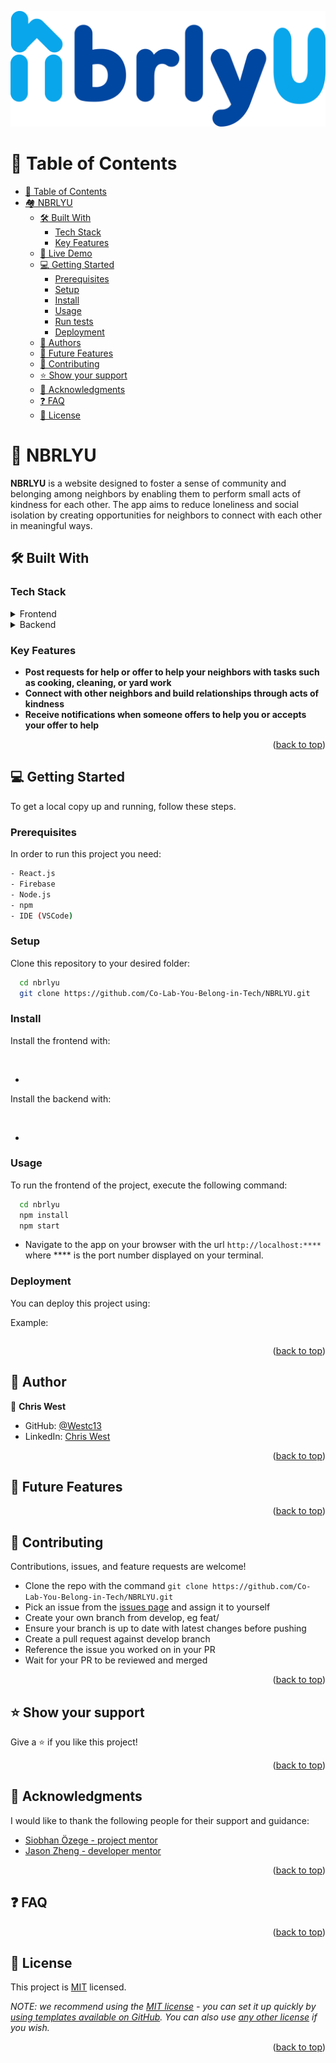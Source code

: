 <a name="readme-top"></a>

<div align="center">

  <img width="548" alt="logo" src="https://github.com/Co-Lab-You-Belong-in-Tech/NBRLYU/blob/main/src/assets/logo.png" width="140"  height="auto" >

  <br/>

</div>

<!-- TABLE OF CONTENTS -->

# 📗 Table of Contents

- [📗 Table of Contents](#-table-of-contents)
- [🏘️ NBRLYU](#-nbrlyu-)
  - [🛠 Built With ](#-built-with-)
    - [Tech Stack ](#tech-stack-)
    - [Key Features ](#key-features-)
  - [🚀 Live Demo ](#-live-demo-)
  - [💻 Getting Started ](#-getting-started-)
    - [Prerequisites](#prerequisites)
    - [Setup](#setup)
    - [Install](#install)
    - [Usage](#usage)
    - [Run tests](#run-tests)
    - [Deployment](#deployment)
  - [👥 Authors ](#-authors-)
  - [🔭 Future Features ](#-future-features-)
  - [🤝 Contributing ](#-contributing-)
  - [⭐️ Show your support ](#️-show-your-support-)
  - [🙏 Acknowledgments ](#-acknowledgments-)
  - [❓ FAQ ](#-faq-)
  - [📝 License ](#-license-)

<!-- PROJECT DESCRIPTION -->

# 📖 NBRLYU <a name="about-project"></a>

**NBRLYU** is a website designed to foster a sense of community and belonging among neighbors by enabling them to perform small acts of kindness for each other. The app aims to reduce loneliness and social isolation by creating opportunities for neighbors to connect with each other in meaningful ways.

## 🛠 Built With <a name="built-with"></a>

### Tech Stack <a name="tech-stack"></a>

<details>
  <summary>Frontend</summary>
  <ul>
    <li><a href="">HTML</a></li>
    <li><a href="">CSS/SASS</a></li>
    <li><a href="">Javascript</a></li>
    <li><a href="https://reactjs.org/">React.js</a></li>
   </ul>
</details>

<details>
  <summary>Backend</summary>
  <ul>
    <li><a href="">Firebase</a></li>
  </ul>
</details>

<!-- Features -->

### Key Features <a name="key-features"></a>

- **Post requests for help or offer to help your neighbors with tasks such as cooking, cleaning, or yard work**
- **Connect with other neighbors and build relationships through acts of kindness**
- **Receive notifications when someone offers to help you or accepts your offer to help**



<p align="right">(<a href="#readme-top">back to top</a>)</p>

<!-- LIVE DEMO -->
<!--

## 🚀 Live Demo <a name="live-demo"></a>

- [Live Demo Link](https://yourdeployedapplicationlink.com)

<p align="right">(<a href="#readme-top">back to top</a>)</p>

-->

<!-- GETTING STARTED -->

## 💻 Getting Started <a name="getting-started"></a>

To get a local copy up and running, follow these steps.

### Prerequisites

In order to run this project you need:


```sh
- React.js
- Firebase
- Node.js
- npm
- IDE (VSCode)
```


### Setup

Clone this repository to your desired folder:


```sh
  cd nbrlyu
  git clone https://github.com/Co-Lab-You-Belong-in-Tech/NBRLYU.git
```

### Install

Install the frontend with:


```sh
  
```
- 


Install the backend with:


```sh
  
```
- 

### Usage


To run the frontend of the project, execute the following command:

```sh
  cd nbrlyu
  npm install
  npm start
```
- Navigate to the app on your browser with the url `http://localhost:****` where **** is the port number displayed on your terminal.

<!-- 
To run the backend of the project, execute the following command:

```sh
  cd closer
  cd backend
  bundle install
  rails db:create
  rails db:migrate
  rails db:seed
  rails s
```
- Navigate to the app on your browser with the url `http://localhost:****` where **** is the port number displayed on your terminal.
-->

<!--
### Run tests

To run tests, run the following command:


Example command:
```sh
  bin/rails test test/models/article_test.rb
```
-->
### Deployment

You can deploy this project using:


Example:
```sh
```


<p align="right">(<a href="#readme-top">back to top</a>)</p>


<!-- AUTHORS -->

## 👥 Author <a name="authors"></a>

👤 **Chris West**

- GitHub: [@Westc13](https://github.com/Westc13)
- LinkedIn: [Chris West](https://www.linkedin.com/in/chris-west-code-wrangler/)



<p align="right">(<a href="#readme-top">back to top</a>)</p>

<!-- FUTURE FEATURES -->

## 🔭 Future Features <a name="future-features"></a>

<!-- - [ ] **[new_feature_1]**
- [ ] **[new_feature_2]**
- [ ] **[new_feature_3]** -->

<p align="right">(<a href="#readme-top">back to top</a>)</p>

<!-- CONTRIBUTING -->

## 🤝 Contributing <a name="contributing"></a>

Contributions, issues, and feature requests are welcome!

- Clone the repo with the command `git clone https://github.com/Co-Lab-You-Belong-in-Tech/NBRLYU.git`
- Pick an issue from the [issues page](../../issues/) and assign it to yourself
- Create your own branch from develop, eg feat/
- Ensure your branch is up to date with latest changes before pushing
- Create a pull request against develop branch
- Reference the issue you worked on in your PR
- Wait for your PR to be reviewed and merged

<p align="right">(<a href="#readme-top">back to top</a>)</p>

<!-- SUPPORT -->

## ⭐️ Show your support <a name="support"></a>

Give a ⭐️ if you like this project!

<p align="right">(<a href="#readme-top">back to top</a>)</p>

<!-- ACKNOWLEDGEMENTS -->

## 🙏 Acknowledgments <a name="acknowledgements"></a>

I would like to thank the following people for their support and guidance:
- [Siobhan Özege - project mentor]()
- [Jason Zheng - developer mentor]()

<p align="right">(<a href="#readme-top">back to top</a>)</p>

<!-- FAQ (optional) -->

## ❓ FAQ <a name="faq"></a>

<!-- > Add at least 2 questions new developers would ask when they decide to use your project. -->

<!-- - **[Question_1]**
  - [Answer_1]
- **[Question_2]**
  - [Answer_2] -->

<p align="right">(<a href="#readme-top">back to top</a>)</p>

<!-- LICENSE -->


## 📝 License <a name="license"></a>

This project is [MIT](./LICENSE) licensed.

_NOTE: we recommend using the [MIT license](https://choosealicense.com/licenses/mit/) - you can set it up quickly by [using templates available on GitHub](https://docs.github.com/en/communities/setting-up-your-project-for-healthy-contributions/adding-a-license-to-a-repository). You can also use [any other license](https://choosealicense.com/licenses/) if you wish._

<p align=
"right">(<a href="#readme-top">back to top</a>)</p>






